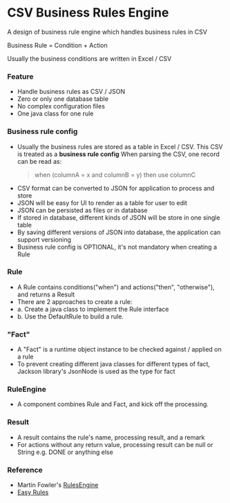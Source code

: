 # CSV Business Rules Engine
A design of business rule engine which handles business rules in CSV

Business Rule = Condition + Action

Usually the business conditions are written in Excel / CSV

### Feature
- Handle business rules as CSV / JSON
- Zero or only one database table 
- No complex configuration files
- One java class for one rule

### Business rule config
- Usually the business rules are stored as a table in Excel / CSV.
  This CSV is treated as a **business rule config**
  When parsing the CSV, one record can be read as: 
  > when (columnA = x and columnB = y) then use columnC
- CSV format can be converted to JSON for application to process and store
- JSON will be easy for UI to render as a table for user to edit
- JSON can be persisted as files or in database
- If stored in database, different kinds of JSON will be store in one single table
- By saving different versions of JSON into database, the application can support versioning
- Business rule config is OPTIONAL, it's not mandatory when creating a Rule

### Rule
- A Rule contains conditions("when") and actions("then", "otherwise"), and returns a Result
- There are 2 approaches to create a rule:
- a. Create a java class to implement the Rule interface
- b. Use the DefaultRule to build a rule.


### "Fact"
- A "Fact" is a runtime object instance to be checked against / applied on a rule
- To prevent creating different java classes for different types of fact, Jackson library's JsonNode is used as the type for fact

### RuleEngine
- A component combines Rule and Fact, and kick off the processing.

### Result
- A result contains the rule's name, processing result, and a remark
- For actions without any return value, processing result can be null or String e.g. DONE or anything else

### Reference
- Martin Fowler's [RulesEngine](https://martinfowler.com/bliki/RulesEngine.html)
- [Easy Rules](https://github.com/j-easy/easy-rules) 
